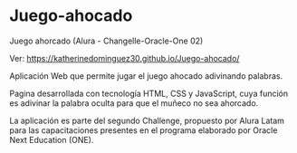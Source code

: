 # Juego-ahocado
Juego ahorcado (Alura - Changelle-Oracle-One 02)

Ver: https://katherinedominguez30.github.io/Juego-ahocado/

Aplicación Web que permite jugar el juego ahocado adivinando palabras.

Pagina desarrollada con tecnología HTML, CSS y JavaScript, cuya función es adivinar la palabra oculta para que el muñeco no sea ahorcado.

La aplicación es parte del segundo Challenge, propuesto por Alura Latam para las capacitaciones presentes en el programa elaborado por Oracle Next Education (ONE).
